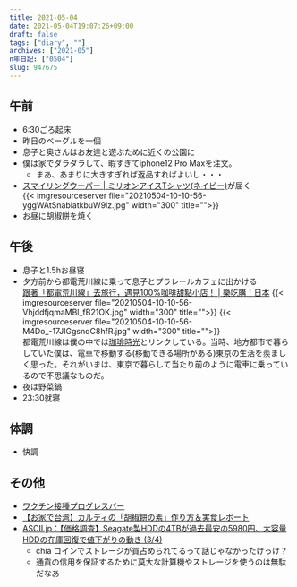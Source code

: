 ```yaml
---
title: 2021-05-04
date: 2021-05-04T19:07:26+09:00
draft: false
tags: ["diary", ""]
archives: ["2021-05"]
n年日記: ["0504"]
slug: 947675
---
```

## 午前
- 6:30ごろ起床
- 昨日のベーグルを一個
- 息子と奥さんはお友達と遊ぶために近くの公園に
- 僕は家でダラダラして、暇すぎてiphone12 Pro Maxを注文。
  - まあ、あまりに大きすぎれば返品すればよいし・・・
- [スマイリングウーパー | ミリオンアイスTシャツ(ネイビー)](https://zozo.jp/shop/graniph/goods/56286089/?did=93602016)が届く  
{{< imgresourceserver file="20210504-10-10-56-yggWAtSnabiatkbuW9lz.jpg" width="300" title="">}}
- お昼に胡椒餅を焼く
## 午後
- 息子と1.5hお昼寝
- 夕方前から都電荒川線に乗って息子とプラレールカフェに出かける  
[跟著「都電荒川線」去旅行，遇見100%咖啡甜點小店！ | 樂吃購！日本](https://tokyo.letsgojp.com/archives/99126/)
{{< imgresourceserver file="20210504-10-10-56-VhjddfjqmaMBl_fB21OK.jpg" width="300" title="">}}
{{< imgresourceserver file="20210504-10-10-56-M4Do_-17JIGgsnqC8hfR.jpg" width="300" title="">}}  
都電荒川線は僕の中では[珈琲時光](https://ja.wikipedia.org/wiki/%E7%8F%88%E7%90%B2%E6%99%82%E5%85%89)とリンクしている。当時、地方都市で暮らしていた僕は、電車で移動する(移動できる場所がある)東京の生活を羨ましく思った。それがいまは、東京で暮らして当たり前のように電車に乗っているので不思議なものだ。
- 夜は野菜鍋
- 23:30就寝
## 体調
- 快調
## その他
- [ワクチン接種プログレスバー](https://vacprogressbar.com/)
- [【お家で台湾】カルディの「胡椒餅の素」作り方＆実食レポート](http://www.tabetaiwan.com/archives/57982188.html)
- [ASCII.jp：【価格調査】Seagate製HDDの4TBが過去最安の5980円、大容量HDDの在庫回復で値下がりの動き (3/4)](https://ascii.jp/elem/000/004/053/4053695/3/)
  - chia コインでストレージが買占められてるって話じゃなかったけっけ？
  - 通貨の信用を保証するために莫大な計算機やストレージを使うのは無駄だなあ